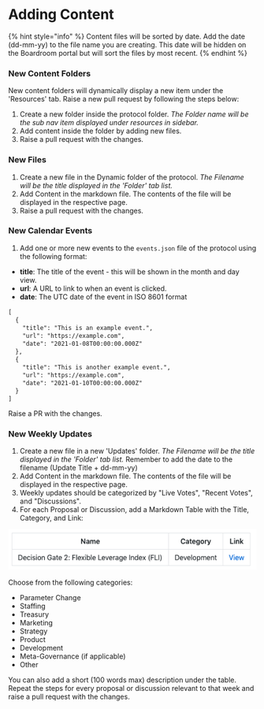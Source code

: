 # Adding Content

{% hint style="info" %}
Content files will be sorted by date. Add the date \(dd-mm-yy\) to the file name you are creating. This date will be hidden on the Boardroom portal but will sort the files by most recent.
{% endhint %}

### New Content Folders

New content folders will dynamically display a new item under the 'Resources' tab.  Raise a new pull request by following the steps below:

1. Create a new folder inside the protocol folder. _The Folder name will be the sub nav item displayed under resources in sidebar._
2. Add content inside the folder by adding new files.
3. Raise a pull request with the changes.

### New Files

1. Create a new file in the Dynamic folder of the protocol. _The Filename will be the title displayed in the 'Folder' tab list._
2. Add Content in the markdown file. The contents of the file will be displayed in the respective page.
3. Raise a pull request with the changes.

### New Calendar Events

1. Add one or more new events to the `events.json` file of the protocol using the following format:

* **title**: The title of the event - this will be shown in the month and day view.
* **url**: A URL to link to when an event is clicked.
* **date**: The UTC date of the event in ISO 8601 format

```text
[
  {
    "title": "This is an example event.",
    "url": "https://example.com",
    "date": "2021-01-08T00:00:00.000Z"
  },
  {
    "title": "This is another example event.",
    "url": "https://example.com",
    "date": "2021-01-10T00:00:00.000Z"
  }
]
```

Raise a PR with the changes.

### New Weekly Updates

1. Create a new file in a new 'Updates' folder. _The Filename will be the title displayed in the 'Folder' tab list._ Remember to add the date to the filename \(Update Title + dd-mm-yy\)
2. Add Content in the markdown file. The contents of the file will be displayed in the respective page.
3. Weekly updates should be categorized by "Live Votes", "Recent Votes", and "Discussions".
4. For each Proposal or Discussion, add a Markdown Table with the Title, Category, and Link:

![](../../../../.gitbook/assets/weekly-update-example.png)

Choose from the following categories: 

* Parameter Change
* Staffing
* Treasury
* Marketing
* Strategy
* Product
* Development
* Meta-Governance \(if applicable\)
* Other

You can also add a short \(100 words max\) description under the table. Repeat the steps for every proposal or discussion relevant to that week and raise a pull request with the changes.

